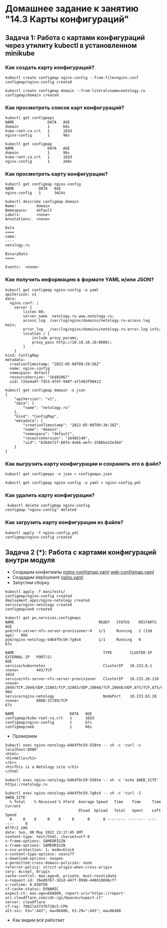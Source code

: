 #  Домашнее задание к занятию "14.3 Карты конфигураций"

##  Задача 1: Работа с картами конфигураций через утилиту kubectl в установленном minikube

###  Как создать карту конфигураций?

```
kubectl create configmap nginx-config --from-file=nginx.conf
configmap/nginx-config created

kubectl create configmap domain --from-literal=name=netology.ru
configmap/domain created
```

###  Как просмотреть список карт конфигураций?

```
kubectl get configmaps
NAME               DATA   AGE
domain             1      64s
kube-root-ca.crt   1      102d
nginx-config       1      96s

kubectl get configmap
NAME               DATA   AGE
domain             1      96s
kube-root-ca.crt   1      102d
nginx-config       1      2m8s
```

###  Как просмотреть карту конфигурации?

```
kubectl get configmap nginx-config
NAME           DATA   AGE
nginx-config   1      3m24s

kubectl describe configmap domain
Name:         domain
Namespace:    default
Labels:       <none>
Annotations:  <none>

Data
====
name:
----
netology.ru

BinaryData
====

Events:  <none>
```

###  Как получить информацию в формате YAML и/или JSON?

```
kubectl get configmap nginx-config -o yaml
apiVersion: v1
data:
  nginx.conf: |
    server {
        listen 80;
        server_name  netology.ru www.netology.ru;
        access_log  /var/log/nginx/domains/netology.ru-access.log  main;
        error_log   /var/log/nginx/domains/netology.ru-error.log info;
        location / {
            include proxy_params;
            proxy_pass http://10.10.10.10:8080/;
        }
    }
kind: ConfigMap
metadata:
  creationTimestamp: "2022-05-08T09:29:56Z"
  name: nginx-config
  namespace: default
  resourceVersion: "16485067"
  uid: 724a4a97-fd53-4f47-9487-a71483f98412

kubectl get configmap domain -o json
{
    "apiVersion": "v1",
    "data": {
        "name": "netology.ru"
    },
    "kind": "ConfigMap",
    "metadata": {
        "creationTimestamp": "2022-05-08T09:30:28Z",
        "name": "domain",
        "namespace": "default",
        "resourceVersion": "16485140",
        "uid": "62b4e72f-80fe-4e66-aefc-2506be32e364"
    }
}
```

###  Как выгрузить карту конфигурации и сохранить его в файл?

```
kubectl get configmaps -o json > configmaps.json

kubectl get configmap nginx-config -o yaml > nginx-config.yml
```

###  Как удалить карту конфигурации?

```
 kubectl delete configmap nginx-config
configmap "nginx-config" deleted
```

###  Как загрузить карту конфигурации из файла?

```
kubectl apply -f nginx-config.yml
configmap/nginx-config created
```

##  Задача 2 (*): Работа с картами конфигураций внутри модуля

- Создадим конфигмапы [nginx-configmap.yaml](./manifests/nginx-configmap.yaml) [web-configmap.yaml](./manifests/web-configmap.yaml)
- Создадим deployment [nginx.yaml](./manifests/nginx.yaml)
- Запустим сборку
```
kubectl apply -f manifests/
configmap/nginx-config created
deployment.apps/nginx-netology created
service/nginx-netology created
configmap/web created
```
```
kubectl get po,services,configmaps
NAME                                      READY   STATUS    RESTARTS      AGE
pod/nfs-server-nfs-server-provisioner-0   1/1     Running   2 (23d ago)   90d
pod/nginx-netology-b464f9c59-7g8s4        1/1     Running   0             67s

NAME                                        TYPE        CLUSTER-IP      EXTERNAL-IP   PORT(S)                                                                                                     AGE
service/kubernetes                          ClusterIP   10.233.0.1      <none>        443/TCP                                                                                                     102d
service/nfs-server-nfs-server-provisioner   ClusterIP   10.233.26.110   <none>        2049/TCP,2049/UDP,32803/TCP,32803/UDP,20048/TCP,20048/UDP,875/TCP,875/UDP,111/TCP,111/UDP,662/TCP,662/UDP   90d
service/nginx-netology                      NodePort    10.233.63.28    <none>        8080:31789/TCP                                                                                              67s

NAME                         DATA   AGE
configmap/kube-root-ca.crt   1      102d
configmap/nginx-config       2      67s
configmap/web                1      66s
```

- Проверяем
```
kubectl exec nginx-netology-b464f9c59-558tm -- sh -c 'curl -s localhost:8080'
<html>
<h1>Hello</h1>
</br>
<h1>This is a Netology site </h1>
</html
```
```
kubectl exec nginx-netology-b464f9c59-558tm -- sh -c 'echo $WEB_SITE'
https://netology.ru

kubectl exec nginx-netology-b464f9c59-7g8s4 -- sh -c 'curl -I $WEB_SITE'
  % Total    % Received % Xferd  Average Speed   Time    Time     Time  Current
                                 Dload  Upload   Total   Spent    Left  Speed
  0     0    0     0    0     0      0      0 --:--:-- --:--:-- --:--:--     0
HTTP/2 200
date: Sun, 08 May 2022 13:17:45 GMT
content-type: text/html; charset=utf-8
x-frame-options: SAMEORIGIN
x-frame-options: SAMEORIGIN
x-xss-protection: 1; mode=block
x-content-type-options: nosniff
x-download-options: noopen
x-permitted-cross-domain-policies: none
referrer-policy: strict-origin-when-cross-origin
vary: Accept, Origin
cache-control: max-age=0, private, must-revalidate
x-request-id: 26e89767-3d1d-447f-9998-448818696cf7
x-runtime: 0.030750
cf-cache-status: DYNAMIC
expect-ct: max-age=604800, report-uri="https://report-uri.cloudflare.com/cdn-cgi/beacon/expect-ct"
server: cloudflare
cf-ray: 70827a373f6710c5-CPH
alt-svc: h3=":443"; ma=86400, h3-29=":443"; ma=86400
```
- Как видим всё работает